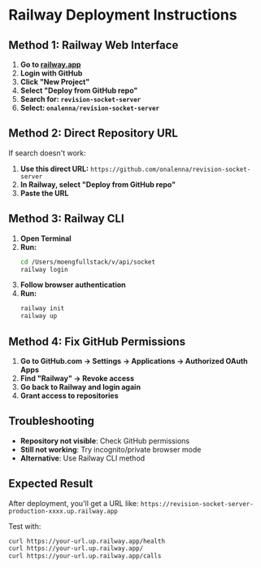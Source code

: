 # Railway Deployment Instructions

## Method 1: Railway Web Interface

1. **Go to [railway.app](https://railway.app)**
2. **Login with GitHub**
3. **Click "New Project"**
4. **Select "Deploy from GitHub repo"**
5. **Search for: `revision-socket-server`**
6. **Select: `onalenna/revision-socket-server`**

## Method 2: Direct Repository URL

If search doesn't work:
1. **Use this direct URL:** `https://github.com/onalenna/revision-socket-server`
2. **In Railway, select "Deploy from GitHub repo"**
3. **Paste the URL**

## Method 3: Railway CLI

1. **Open Terminal**
2. **Run:**
   ```bash
   cd /Users/moengfullstack/v/api/socket
   railway login
   ```
3. **Follow browser authentication**
4. **Run:**
   ```bash
   railway init
   railway up
   ```

## Method 4: Fix GitHub Permissions

1. **Go to GitHub.com → Settings → Applications → Authorized OAuth Apps**
2. **Find "Railway" → Revoke access**
3. **Go back to Railway and login again**
4. **Grant access to repositories**

## Troubleshooting

- **Repository not visible**: Check GitHub permissions
- **Still not working**: Try incognito/private browser mode
- **Alternative**: Use Railway CLI method

## Expected Result

After deployment, you'll get a URL like:
`https://revision-socket-server-production-xxxx.up.railway.app`

Test with:
```bash
curl https://your-url.up.railway.app/health
curl https://your-url.up.railway.app/
curl https://your-url.up.railway.app/calls
```
